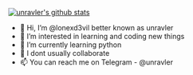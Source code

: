 [![unravler's github stats](https://github-readme-stats.vercel.app/api?username=lonexd3vil)](https://github.com/lonexd3vil)

- 👋 Hi, I’m @lonexd3vil better known as unravler
- 👀 I’m interested in learning and coding new things
- 🌱 I’m currently learning python
- 💞️ I dont usually collaborate 
- 📫 You can reach me on Telegram - @unravler

